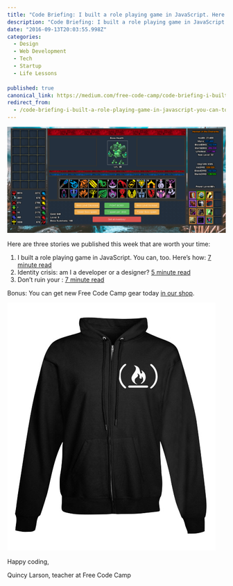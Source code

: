 ```yaml
---
title: "Code Briefing: I built a role playing game in JavaScript. Here’s how."
description: "Code Briefing: I built a role playing game in JavaScript. Here’s how. Here are three stories we published this week that are worth your time:"
date: "2016-09-13T20:03:55.998Z"
categories: 
  - Design
  - Web Development
  - Tech
  - Startup
  - Life Lessons

published: true
canonical_link: https://medium.com/free-code-camp/code-briefing-i-built-a-role-playing-game-in-javascript-you-can-too-heres-how-812e7ce381ce
redirect_from:
  - /code-briefing-i-built-a-role-playing-game-in-javascript-you-can-too-heres-how-812e7ce381ce
---
```


![](./asset-1.png)

Here are three stories we published this week that are worth your time:

1.  I built a role playing game in JavaScript. You can, too. Here’s how: [7 minute read](http://bit.ly/2cTGuBi)
2.  Identity crisis: am I a developer or a designer? [5 minute read](http://bit.ly/2cH00BC)
3.  Don’t ruin your <img>: [7 minute read](http://bit.ly/2cACxDZ)

Bonus: You can get new Free Code Camp gear today [in our shop](http://bit.ly/2b099sb).

![](./asset-2.jpeg)

Happy coding,

Quincy Larson, teacher at Free Code Camp
